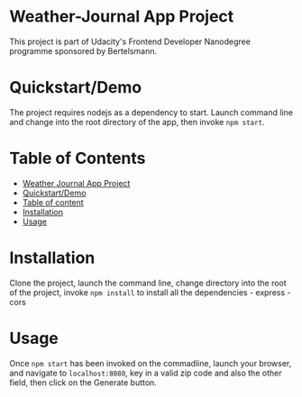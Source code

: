 # Weather-Journal App Project
This project is part of Udacity's Frontend Developer Nanodegree programme sponsored by Bertelsmann.

# Quickstart/Demo

The project requires nodejs as a dependency to start. Launch command line and change into the root directory of the app, then invoke `npm start`.  

# Table of Contents

- [Weather Journal App Project](#landing-page-project)
- [Quickstart/Demo](#quickstartdemo)
- [Table of content](#table-of-contents)
- [Installation](#installation)
- [Usage](#usage)


# Installation

Clone the project, launch the command line, change directory into the root of the project, invoke `npm install` to install all the dependencies 
    - express
    - cors

# Usage

Once `npm start` has been invoked on the commadline, launch your browser, and navigate to `localhost:8080`, key in  a valid zip code and also the other field, then click on the Generate button.

